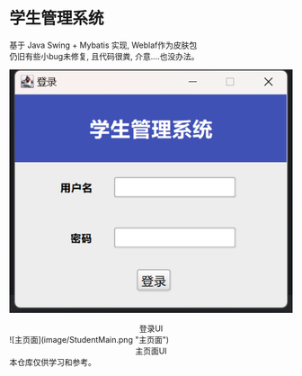 # 学生管理系统
基于 Java Swing + Mybatis 实现, Weblaf作为皮肤包\
仍旧有些小bug未修复, 且代码很粪, 介意....也没办法。

![登录界面](image/Login.png "登录界面")
<div style="text-align: center;">登录UI</div>
![主页面](image/StudentMain.png "主页面")
<div style="text-align: center;">主页面UI</div>
本仓库仅供学习和参考。
